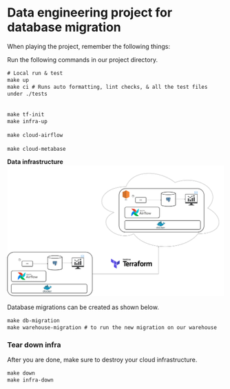 # Data engineering project for database migration

When playing the project, remember the following things:

Run the following commands in our project directory.

```shell
# Local run & test
make up 
make ci # Runs auto formatting, lint checks, & all the test files under ./tests


make tf-init 
make infra-up 

make cloud-airflow 

make cloud-metabase 
```

**Data infrastructure**
![DE Infra](./assets/images/infra.png)


Database migrations can be created as shown below.

```shell
make db-migration 
make warehouse-migration # to run the new migration on our warehouse
```

### Tear down infra

After you are done, make sure to destroy your cloud infrastructure.

```shell
make down 
make infra-down 
```
